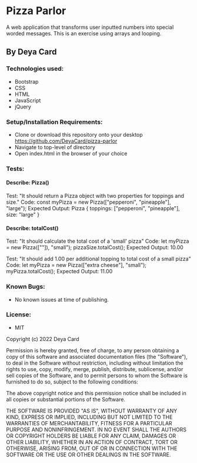 # Pizza Parlor

A web application that transforms user inputted numbers into special worded messages. This is an exercise using arrays and looping.

## By Deya Card

### Technologies used:

* Bootstrap
* CSS
* HTML
* JavaScript
* jQuery


### Setup/Installation Requirements:

* Clone or download this repository onto your desktop
https://github.com/DeyaCard/pizza-parlor
* Navigate to top-level of directory
* Open index.html in the browser of your choice


### Tests:


#### Describe: Pizza()

Test: "It should return a Pizza object with two properties for toppings and size."
Code: const myPizza = new Pizza(["pepperoni", "pineapple"], "large");
Expected Output: Pizza { toppings: ["pepperoni", "pineapple"], size: "large" }

#### Describe: totalCost()

Test: "It should calculate the total cost of a 'small' pizza"
Code: let myPizza = new Pizza([""]), "small"); pizzaSize.totalCost();
Expected Output: 10.00

Test: "It should add 1.00 per additional topping to total cost of a small pizza"
Code: let myPizza = new Pizza(["extra cheese"], "small"); myPizza.totalCost();
Expected Output: 11.00







### Known Bugs:
* No known issues at time of publishing.


### License: 
* MIT

Copyright (c) 2022 Deya Card

Permission is hereby granted, free of charge, to any person obtaining a copy of this software and associated documentation files (the "Software"), to deal in the Software without restriction, including without limitation the rights to use, copy, modify, merge, publish, distribute, sublicense, and/or sell copies of the Software, and to permit persons to whom the Software is furnished to do so, subject to the following conditions:

The above copyright notice and this permission notice shall be included in all copies or substantial portions of the Software.

THE SOFTWARE IS PROVIDED "AS IS", WITHOUT WARRANTY OF ANY KIND, EXPRESS OR IMPLIED, INCLUDING BUT NOT LIMITED TO THE WARRANTIES OF MERCHANTABILITY, FITNESS FOR A PARTICULAR PURPOSE AND NONINFRINGEMENT. IN NO EVENT SHALL THE AUTHORS OR COPYRIGHT HOLDERS BE LIABLE FOR ANY CLAIM, DAMAGES OR OTHER LIABILITY, WHETHER IN AN ACTION OF CONTRACT, TORT OR OTHERWISE, ARISING FROM, OUT OF OR IN CONNECTION WITH THE SOFTWARE OR THE USE OR OTHER DEALINGS IN THE SOFTWARE.